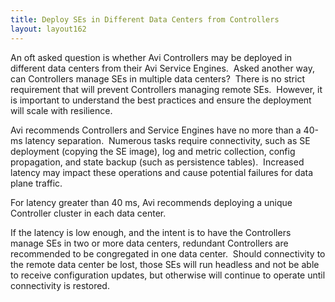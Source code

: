 ```yaml
---
title: Deploy SEs in Different Data Centers from Controllers
layout: layout162
---
```

An oft asked question is whether Avi Controllers may be deployed in different data centers from their Avi Service Engines.  Asked another way, can Controllers manage SEs in multiple data centers?  There is no strict requirement that will prevent Controllers managing remote SEs.  However, it is important to understand the best practices and ensure the deployment will scale with resilience.

Avi recommends Controllers and Service Engines have no more than a 40-ms latency separation.  Numerous tasks require connectivity, such as SE deployment (copying the SE image), log and metric collection, config propagation, and state backup (such as persistence tables).  Increased latency may impact these operations and cause potential failures for data plane traffic.

For latency greater than 40 ms, Avi recommends deploying a unique Controller cluster in each data center.

If the latency is low enough, and the intent is to have the Controllers manage SEs in two or more data centers, redundant Controllers are recommended to be congregated in one data center.  Should connectivity to the remote data center be lost, those SEs will run headless and not be able to receive configuration updates, but otherwise will continue to operate until connectivity is restored.
